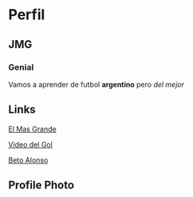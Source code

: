 # Perfil
## JMG
### Genial
Vamos a aprender de futbol **argentino** pero *del mejor*

## Links
[El Mas Grande](https://www.cariverplate.com.ar/)

[Video del Gol](https://www.bing.com/videos/riverview/relatedvideo?q=gol+de+river+a+boca+3+1+madrid&mid=5C838A319C85DD36E3485C838A319C85DD36E348&FORM=VIRE)

<a href="https://es.wikipedia.org/wiki/Beto_Alonso" target=" blank">Beto Alonso</a>

## Profile Photo
